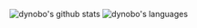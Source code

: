 ![dynobo's github stats](https://github-readme-stats.vercel.app/api?username=dynobo&show_icons=true&line_height=35&hide_border=true)
![dynobo's languages](https://github-readme-stats.vercel.app/api/top-langs/?username=dynobo&langs_count=6&hide=Jupyter%20Notebook&hide_border=true&hide_title=true)
